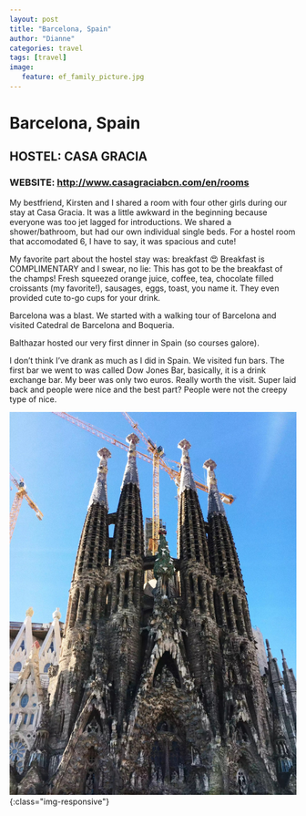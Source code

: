 ```yaml
---
layout: post
title: "Barcelona, Spain"
author: "Dianne"
categories: travel
tags: [travel]
image:
   feature: ef_family_picture.jpg
---
```


# Barcelona, Spain

## HOSTEL: CASA GRACIA
### WEBSITE: http://www.casagraciabcn.com/en/rooms

My bestfriend, Kirsten and I shared a room with four other girls during our stay at Casa Gracia. It was a little awkward in the beginning because everyone was too jet lagged for introductions. We shared a shower/bathroom, but had our own individual single beds. For a hostel room that accomodated 6, I have to say, it was spacious and cute!

My favorite part about the hostel stay was: breakfast :heart_eyes:
Breakfast is COMPLIMENTARY and I swear, no lie: This has got to be the breakfast of the champs! Fresh squeezed orange juice, coffee, tea, chocolate filled croissants (my favorite!), sausages, eggs, toast, you name it. They even provided cute to-go cups for your drink. 

Barcelona was a blast. We started with a walking tour of Barcelona and visited Catedral de Barcelona and Boqueria. 

Balthazar hosted our very first dinner in Spain (so courses galore). 

I don&#8217;t think I&#8217;ve drank as much as I did in Spain. We visited fun bars. The first bar we went to was called Dow Jones Bar, basically, it is a drink exchange bar. My beer was only two euros. Really worth the visit. Super laid back and people were nice and the best part? People were not the creepy type of nice. 

![Sagrada Familia, Barcelona, Spain](/assets/img/sagrada_familia.jpg){:class="img-responsive"}
